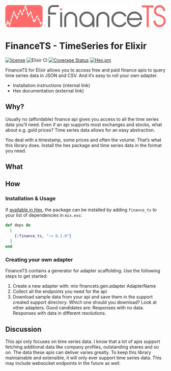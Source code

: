 ![FinanceTS Logo](priv/static/financets-logo.png)

# FinanceTS - TimeSeries for Elixir
[![license](https://img.shields.io/github/license/mashape/apistatus.svg)](https://github.com/mechanic-power/finance_ts/blob/master/LICENSE)
![Elixir CI](https://github.com/mechanic-power/finance_ts/workflows/CI/badge.svg)
[![Coverage Status](https://coveralls.io/repos/github/mechanic-power/finance_ts/badge.svg?branch=master)](https://coveralls.io/github/mechanic-power/finance_ts?branch=master)
[![Hex.pm](https://img.shields.io/hexpm/v/finance_ts.svg)](https://hexdocs.pm/finance_ts)

FinanceTS for Elixir allows you to access free and paid finance apis to query time series data in JSON and CSV. And it’s easy to roll your own adapter.

* Installation instructions (internal link)
* Hex documentation (external link)

## Why?

Usually no (affordable) finance api gives you access to all the time series data you’ll need. Even if an api supports most exchanges and stocks, what about e.g. gold prices? Time series data allows for an easy abstraction.

You deal with a timestamp, some prices and often the volume. That’s what this library does. Install the hex package and time series data in the format you need.

## What

## How

### Installation & Usage

If [available in Hex](https://hex.pm/docs/publish), the package can be installed
by adding `finance_ts` to your list of dependencies in `mix.exs`:

```elixir
def deps do
  [
    {:finance_ts, "~> 0.1.0"}
  ]
end
```

### Creating your own adapter

FinanceTS contains a generator for adapter scaffolding. Use the following steps to get started:

1. Create a new adapter with: mix financets.gen.adapter AdapterName
2. Collect all the endpoints you need for the api
3. Download sample data from your api and save them in the support created support directory. Which one should you download? Look at other adapters. Good candidates are: Responses with no data. Responses with data in different resolutions.

## Discussion

This api only focuses on time series data. I know that a lot of apis support fetching additional data like company profiles, outstanding shares and so on. The data these apis can deliver varies greatly. To keep this library maintainable and extensible, it will only ever support time series data. This may include websocket endpoints in the future as well.
